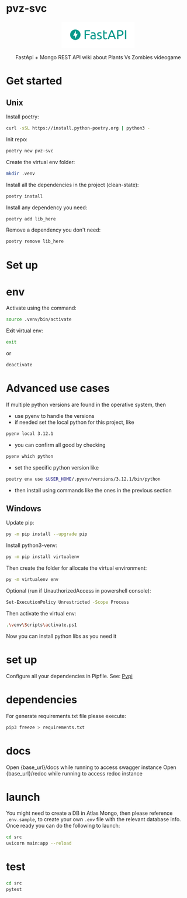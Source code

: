 # pvz-svc

<p align="center">
  <img width="200" src="fast-api-logo.png" alt="FastApi logo">
  <p align="center">
    FastApi + Mongo REST API wiki about Plants Vs Zombies videogame
  </p>
</p>

# Get started

## Unix

Install poetry:

```bash
curl -sSL https://install.python-poetry.org | python3 -
```

Init repo:

```bash
poetry new pvz-svc
```

Create the virtual env folder:

```bash
mkdir .venv
```

Install all the dependencies in the project (clean-state):

```bash
poetry install
```

Install any dependency you need:

```bash
poetry add lib_here
```

Remove a dependency you don't need:

```bash
poetry remove lib_here
```

# Set up

# env

Activate using the command:

```bash
source .venv/bin/activate
```

Exit virtual env:

```bash
exit
```

or

```bash
deactivate
```

# Advanced use cases

If multiple python versions are found in the operative system, then

- use pyenv to handle the versions
- if needed set the local python for this project, like

```bash
pyenv local 3.12.1
```

- you can confirm all good by checking

```bash
pyenv which python
```

- set the specific python version like

```bash
poetry env use $USER_HOME/.pyenv/versions/3.12.1/bin/python
```

- then install using commands like the ones in the previous section

## Windows

Update pip:

```bash
py -m pip install --upgrade pip
```

Install python3-venv:

```bash
py -m pip install virtualenv
```

Then create the folder for allocate the virtual environment:

```bash
py -m virtualenv env
```

Optional (run if UnauthorizedAccess in powershell console):

```bash
Set-ExecutionPolicy Unrestricted -Scope Process
```

Then activate the virtual env:

```bash
.\venv\Scripts\activate.ps1
```

Now you can install python libs as you need it

# set up

Configure all your dependencies in Pipfile.
See: [Pypi](https://pypi.org/)

# dependencies

For generate requirements.txt file please execute:

```bash
pip3 freeze > requirements.txt
```

# docs

Open {base_url}/docs while running to access swagger instance
Open {base_url}/redoc while running to access redoc instance

# launch

You might need to create a DB in Atlas Mongo, then please reference `.env.sample`, to create your own `.env`
file with the relevant database info. Once ready you can do the following to launch:

```bash
cd src
uvicorn main:app --reload
```

# test

```bash
cd src
pytest
```
